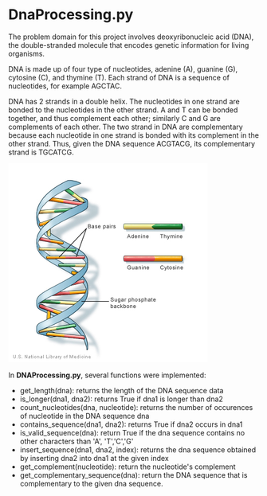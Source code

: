 # DnaProcessing.py

The problem domain for this project involves deoxyribonucleic acid (DNA), the double-stranded molecule that encodes genetic information for living organisms.

DNA is made up of four type of nucleotides, adenine (A), guanine (G), cytosine (C), and thymine (T). Each strand of DNA is a sequence of nucleotides, for example AGCTAC.

DNA has 2 strands in a double helix. The nucleotides in one strand are bonded to the nucleotides in the other strand. A and T can be bonded together, and thus complement each other; similarly C and G are complements of each other. The two strand in DNA are complementary because each nucleotide in one strand is bonded with its complement in the other strand. Thus, given the DNA sequence ACGTACG, its complementary strand is TGCATCG.

<img src="https://github.com/YingXie24/images/blob/master/Python-2-DnaProcessing/dnastructure.jpg" height=2% >

In **DNAProcessing.py**, several functions were implemented:
* get_length(dna): returns the length of the DNA sequence data
* is_longer(dna1, dna2): returns True if dna1 is longer than dna2
* count_nucleotides(dna, nucleotide): returns the number of occurences of nucleotide in the DNA sequence dna
* contains_sequence(dna1, dna2): returns True if dna2 occurs in dna1
* is_valid_sequence(dna): return True if the dna sequence contains no other characters than 'A', 'T','C','G'
* insert_sequence(dna1, dna2, index): returns the dna sequence obtained by inserting dna2 into dna1 at the given index
* get_complement(nucleotide): return the nucleotide's complement
* get_complementary_sequence(dna): return the DNA sequence that is complementary to the given dna sequence.
